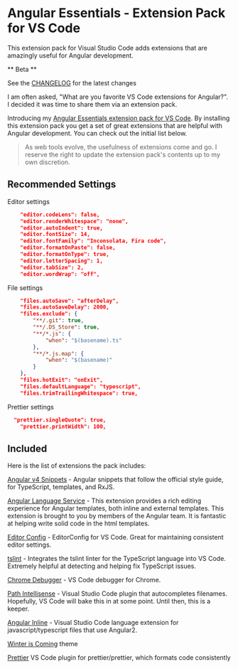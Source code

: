 # Angular Essentials - Extension Pack for VS Code
This extension pack for Visual Studio Code adds extensions that are amazingly useful for Angular development.

** Beta **

See the [CHANGELOG](CHANGELOG.md) for the latest changes

I am often asked, "What are you favorite VS Code extensions for Angular?". I decided it was time to share them via an extension pack.

Introducing my [Angular Essentials extension pack for VS Code](https://marketplace.visualstudio.com/items?itemName=johnpapa.angular-essentials). By installing this extension pack you get a set of great extensions that are helpful with Angular development. You can check out the initial list below.

> As web tools evolve, the usefulness of extensions come and go. I reserve the right to update the extension pack's contents up to my own discretion.

## Recommended Settings

Editor settings

```json
	"editor.codeLens": false,
	"editor.renderWhitespace": "none",
	"editor.autoIndent": true,
	"editor.fontSize": 14,
	"editor.fontFamily": "Inconsolata, Fira code",
	"editor.formatOnPaste": false,
	"editor.formatOnType": true,
	"editor.letterSpacing": 1,
	"editor.tabSize": 2,
	"editor.wordWrap": "off",
```

File settings

```json
	"files.autoSave": "afterDelay",
	"files.autoSaveDelay": 2000,
	"files.exclude": {
		"**/.git": true,
		"**/.DS_Store": true,
		"**/*.js": {
			"when": "$(basename).ts"
		},
		"**/*.js.map": {
			"when": "$(basename)"
		}
	},
	"files.hotExit": "onExit",
	"files.defaultLanguage": "typescript",
	"files.trimTrailingWhitespace": true,  
```

Prettier settings

```json
  "prettier.singleQuote": true,
	"prettier.printWidth": 100,
```

## Included

Here is the list of extensions the pack includes:

[Angular v4 Snippets](https://marketplace.visualstudio.com/items?itemName=johnpapa.Angular2) - Angular snippets that follow the official style guide, for TypeScript, templates, and RxJS.

[Angular Language Service](https://marketplace.visualstudio.com/items?itemName=Angular.ng-template) - This extension provides a rich editing experience for Angular templates, both inline and external templates. This extension is brought to you by members of the Angular team. It is fantastic at helping write solid code in the html templates.

[Editor Config](https://marketplace.visualstudio.com/items?itemName=EditorConfig.EditorConfig) - EditorConfig for VS Code. Great for maintaining consistent editor settings.

[tslint](https://marketplace.visualstudio.com/items?itemName=eg2.tslint) - Integrates the tslint linter for the TypeScript language into VS Code. Extremely helpful at detecting and helping fix TypeScript issues.

[Chrome Debugger](https://marketplace.visualstudio.com/items?itemName=msjsdiag.debugger-for-chrome) - VS Code debugger for Chrome.

[Path Intellisense](https://marketplace.visualstudio.com/items?itemName=christian-kohler.path-intellisense) - Visual Studio Code plugin that autocompletes filenames. Hopefully, VS Code will bake this in at some point. Until then, this is a keeper.

[Angular Inline](https://marketplace.visualstudio.com/items?itemName=natewallace.angular2-inline) - Visual Studio Code language extension for javascript/typescript files that use Angular2.

[Winter is Coming](https://marketplace.visualstudio.com/items?itemName=johnpapa.winteriscoming) theme

[Prettier](https://marketplace.visualstudio.com/items?itemName=esbenp.prettier-vscode) VS Code plugin for prettier/prettier, which formats code consistently


